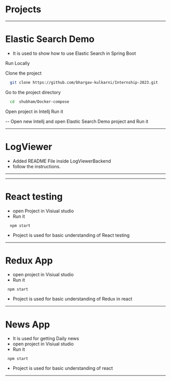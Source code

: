 
# Projects
---

# Elastic Search Demo

- It is used to show how to use Elastic Search in Spring Boot

 Run Locally

Clone the project

```bash
  git clone https://github.com/bhargav-kulkarni/Internship-2023.git
```

Go to the project directory


```bash
  cd  shubham/Docker-compose
```

Open project in  Intellj 
Run it

--
Open new Intellj and open Elastic Search Demo project and Run it 

---

#  LogViewer 
 - Added README File inside LogViewerBackend 
 - follow the instructions.


---
---

# React testing

- open Project in Visiual studio 
- Run it

```
  npm start
```
- Project is used for basic understanding of React testing


----
# Redux App
- open project in Visiual studio
- Run it

```
 npm start
```

- Project is used for basic understanding of Redux in react

---

# News App
- It is used for getting Daily news
- open project in Visiual studio
- Run it

```
 npm start
```

- Project is used for basic understanding of react
---
